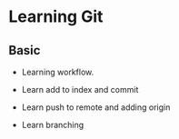 # Learning Git


## Basic

- Learning workflow.

- Learn add to index and commit

- Learn push to remote and adding origin

- Learn branching


